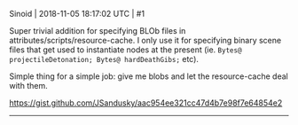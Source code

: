 Sinoid | 2018-11-05 18:17:02 UTC | #1

Super trivial addition for specifying BLOb files in attributes/scripts/resource-cache. I only use it for specifying binary scene files that get used to instantiate nodes at the present (ie. `Bytes@ projectileDetonation; Bytes@ hardDeathGibs;` etc). 

Simple thing for a simple job: give me blobs and let the resource-cache deal with them.

https://gist.github.com/JSandusky/aac954ee321cc47d4b7e98f7e64854e2

-------------------------

